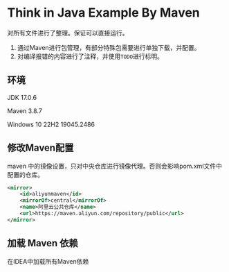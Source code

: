 #  Think in Java Example By Maven

对所有文件进行了整理。保证可以直接运行。

1. 通过Maven进行包管理，有部分特殊包需要进行单独下载，并配置。
2. 对编译报错的内容进行了注释，并使用`TODO`进行标明。

## 环境

JDK 17.0.6

Maven 3.8.7

Windows 10 22H2 19045.2486

## 修改Maven配置

maven 中的镜像设置，只对中央仓库进行镜像代理。否则会影响pom.xml文件中配置的仓库。

```xml
<mirror>
    <id>aliyunmaven</id>
    <mirrorOf>central</mirrorOf>
    <name>阿里云公共仓库</name>
    <url>https://maven.aliyun.com/repository/public</url>
</mirror>
```

## 加载 Maven 依赖

在IDEA中加载所有Maven依赖
